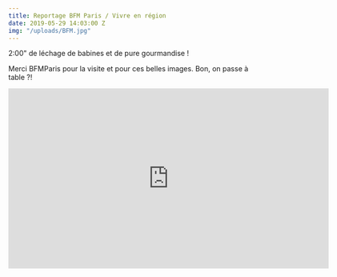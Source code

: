 ```yaml
---
title: Reportage BFM Paris / Vivre en région
date: 2019-05-29 14:03:00 Z
img: "/uploads/BFM.jpg"
---
```


2:00" de léchage de babines et de pure gourmandise !

Merci BFMParis pour la visite et pour ces belles images.
Bon, on passe à table ?!

<iframe src="https://player.vimeo.com/video/339111445" width="640" height="360" frameborder="0" allow="autoplay; fullscreen" allowfullscreen></iframe>
